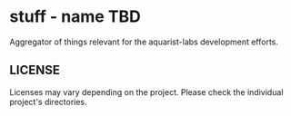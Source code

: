 # stuff - name TBD

Aggregator of things relevant for the aquarist-labs development efforts.

## LICENSE

Licenses may vary depending on the project. Please check the individual
project's directories.

